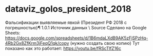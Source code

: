 # dataviz_golos_president_2018

Фальсификации выявляемые явкой (Президент РФ 2018 с погрешностью)¶
1.0.1  Источник данных \ Source
Сделано на Google Sheets: https://docs.google.com/spreadsheets/d/1B6mdaLXdB9AK5zFjSPzHq-4Rb2Gx8ZfKrm3jFeqQ1qk/copy (нужно создать свою копию) Тут показано как это работает: https://youtu.be/fRScTlfZ16c
